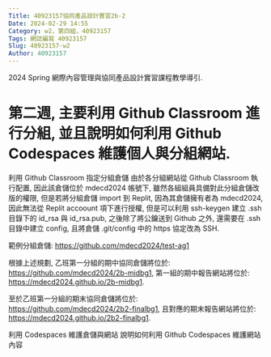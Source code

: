```yaml
---
Title: 40923157協同產品設計實習2b-2
Date: 2024-02-29 14:55 
Category: w2，第四組，40923157
Tags: 網誌編寫 40923157
Slug: 40923157-w2
Author: 40923157
---
```


2024 Spring 網際內容管理與協同產品設計實習課程教學導引.

<!-- PELICAN_END_SUMMARY -->
# 第二週, 主要利用 Github Classroom 進行分組, 並且說明如何利用 Github Codespaces 維護個人與分組網站.

利用 Github Classroom 指定分組倉儲
由於各分組網站從 Github Classroom 執行配置, 因此該倉儲位於 mdecd2024 帳號下, 雖然各組組員具備對此分組倉儲改版的權限, 但是若將分組倉儲 import 到 Replit, 因為其倉儲擁有者為 mdecd2024, 因此無法從 Replit accoount 項下進行授權, 但是可以利用 ssh-keygen 建立 .ssh 目錄下的 id_rsa 與 id_rsa.pub, 之後除了將公鑰送到 Github 之外, 還需要在 .ssh 目錄中建立 config, 且將倉儲 .git/config 中的 https 協定改為 SSH.

範例分組倉儲: https://github.com/mdecd2024/test-ag1

根據上述規劃, 乙班第一分組的期中協同倉儲將位於: https://github.com/mdecd2024/2b-midbg1, 第一組的期中報告網站將位於: https://mdecd2024.github.io/2b-midbg1.

至於乙班第一分組的期末協同倉儲將位於: https://github.com/mdecd2024/2b2-finalbg1, 且對應的期末報告網站將位於: https://mdecd2024.github.io/2b2-finalbg1.

利用 Codespaces 維護倉儲與網站
說明如何利用 Github Codespaces 維護網站內容


